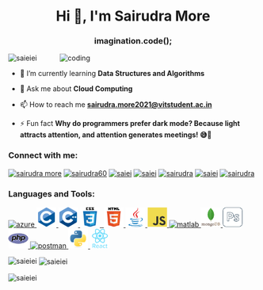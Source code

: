 <h1 align="center">Hi 👋, I'm Sairudra More</h1>
<h3 align="center">imagination.code();</h3>

<img align="right" alt="coding" width="400" stc="![image](https://github.com/Saieiei/Saieiei/assets/88966749/172c23ef-3f23-4bd9-a616-adcd8cbd0fe7)">

<p align="left"> <img src="https://komarev.com/ghpvc/?username=saieiei&label=Profile%20views&color=0e75b6&style=flat" alt="saieiei" /> </p>

- 🌱 I’m currently learning **Data Structures and Algorithms**

- 💬 Ask me about **Cloud Computing**

- 📫 How to reach me **sairudra.more2021@vitstudent.ac.in**

- ⚡ Fun fact **Why do programmers prefer dark mode? Because light attracts attention, and attention generates meetings! 😅💼**

<h3 align="left">Connect with me:</h3>
<p align="left">
<a href="https://www.linkedin.com/in/sairudra-more/" target="blank"><img align="center" src="https://raw.githubusercontent.com/rahuldkjain/github-profile-readme-generator/master/src/images/icons/Social/linked-in-alt.svg" alt="sairudra more" height="30" width="40" /></a>
<a href="https://instagram.com/sairudra60" target="blank"><img align="center" src="https://raw.githubusercontent.com/rahuldkjain/github-profile-readme-generator/master/src/images/icons/Social/instagram.svg" alt="sairudra60" height="30" width="40" /></a>
<a href="https://www.youtube.com/channel/UCuMiKFxdmvuTYGLTOJZ9_wA" target="blank"><img align="center" src="https://raw.githubusercontent.com/rahuldkjain/github-profile-readme-generator/master/src/images/icons/Social/youtube.svg" alt="saiei" height="30" width="40" /></a>
<a href="https://www.codechef.com/users/saiei" target="blank"><img align="center" src="https://cdn.jsdelivr.net/npm/simple-icons@3.1.0/icons/codechef.svg" alt="saiei" height="30" width="40" /></a>
<a href="https://codeforces.com/profile/sairudra" target="blank"><img align="center" src="https://raw.githubusercontent.com/rahuldkjain/github-profile-readme-generator/master/src/images/icons/Social/codeforces.svg" alt="sairudra" height="30" width="40" /></a>
<a href="https://www.leetcode.com/saiei" target="blank"><img align="center" src="https://raw.githubusercontent.com/rahuldkjain/github-profile-readme-generator/master/src/images/icons/Social/leet-code.svg" alt="saiei" height="30" width="40" /></a>
<a href="https://auth.geeksforgeeks.org/user/sairudra" target="blank"><img align="center" src="https://raw.githubusercontent.com/rahuldkjain/github-profile-readme-generator/master/src/images/icons/Social/geeks-for-geeks.svg" alt="sairudra" height="30" width="40" /></a>
</p>

<h3 align="left">Languages and Tools:</h3>
<p align="left"> <a href="https://azure.microsoft.com/en-in/" target="_blank" rel="noreferrer"> <img src="https://www.vectorlogo.zone/logos/microsoft_azure/microsoft_azure-icon.svg" alt="azure" width="40" height="40"/> </a> <a href="https://www.cprogramming.com/" target="_blank" rel="noreferrer"> <img src="https://raw.githubusercontent.com/devicons/devicon/master/icons/c/c-original.svg" alt="c" width="40" height="40"/> </a> <a href="https://www.w3schools.com/cpp/" target="_blank" rel="noreferrer"> <img src="https://raw.githubusercontent.com/devicons/devicon/master/icons/cplusplus/cplusplus-original.svg" alt="cplusplus" width="40" height="40"/> </a> <a href="https://www.w3schools.com/css/" target="_blank" rel="noreferrer"> <img src="https://raw.githubusercontent.com/devicons/devicon/master/icons/css3/css3-original-wordmark.svg" alt="css3" width="40" height="40"/> </a> <a href="https://firebase.google.com/" target="_blank" rel="noreferrer"> <img rel="noreferrer"> <img src="https://raw.githubusercontent.com/devicons/devicon/master/icons/html5/html5-original-wordmark.svg" alt="html5" width="40" height="40"/> </a> <a href="https://www.java.com" target="_blank" rel="noreferrer"> <img src="https://raw.githubusercontent.com/devicons/devicon/master/icons/java/java-original.svg" alt="java" width="40" height="40"/> </a> <a href="https://developer.mozilla.org/en-US/docs/Web/JavaScript" target="_blank" rel="noreferrer"> <img src="https://raw.githubusercontent.com/devicons/devicon/master/icons/javascript/javascript-original.svg" alt="javascript" width="40" height="40"/> </a> <a href="https://www.mathworks.com/" target="_blank" rel="noreferrer"> <img src="https://upload.wikimedia.org/wikipedia/commons/2/21/Matlab_Logo.png" alt="matlab" width="40" height="40"/> </a> <a href="https://www.mongodb.com/" target="_blank" rel="noreferrer"> <img src="https://raw.githubusercontent.com/devicons/devicon/master/icons/mongodb/mongodb-original-wordmark.svg" alt="mongodb" width="40" height="40"/> </a> <a href="https://www.photoshop.com/en" target="_blank" rel="noreferrer"> <img src="https://raw.githubusercontent.com/devicons/devicon/master/icons/photoshop/photoshop-line.svg" alt="photoshop" width="40" height="40"/> </a> <a href="https://www.php.net" target="_blank" rel="noreferrer"> <img src="https://raw.githubusercontent.com/devicons/devicon/master/icons/php/php-original.svg" alt="php" width="40" height="40"/> </a> <a href="https://postman.com" target="_blank" rel="noreferrer"> <img src="https://www.vectorlogo.zone/logos/getpostman/getpostman-icon.svg" alt="postman" width="40" height="40"/> </a> <a href="https://www.python.org" target="_blank" rel="noreferrer"> <img src="https://raw.githubusercontent.com/devicons/devicon/master/icons/python/python-original.svg" alt="python" width="40" height="40"/> </a> <a href="https://reactjs.org/" target="_blank" rel="noreferrer"> <img src="https://raw.githubusercontent.com/devicons/devicon/master/icons/react/react-original-wordmark.svg" alt="react" width="40" height="40"/> </a> </p>

<p><img align="left" src="https://github-readme-stats.vercel.app/api/top-langs?username=saieiei&show_icons=true&locale=en&layout=compact" alt="saieiei" /></p>

<p>&nbsp;<img align="center" src="https://github-readme-stats.vercel.app/api?username=saieiei&show_icons=true&locale=en" alt="saieiei" /></p>

<p><img align="center" src="https://github-readme-streak-stats.herokuapp.com/?user=saieiei&" alt="saieiei" /></p>
